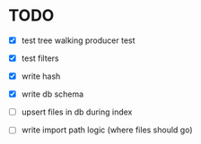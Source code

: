 TODO
====

- [x] test tree walking producer test
- [x] test filters
- [x] write hash
- [x] write db schema
- [ ] upsert files in db during index
- [ ] write import path logic (where files should go)

